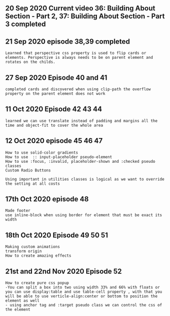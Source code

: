 ## 20 Sep 2020 Current video 36: Building About Section - Part 2, 37: Building About Section - Part 3 completed

## 21 Sep 2020 episode 38,39 completed

    Learned that perspective css property is used to flip cards or elements. Perspective is always needs to be on parent element and rotates on the childs.

## 27 Sep 2020 Episode 40 and 41

    completed cards and discovered when using clip-path the overflow property on the parent element does not work

## 11 Oct 2020 Episode 42 43 44

    learned we can use translate instead of padding and margins all the time and object-fit to cover the whole area

## 12 Oct 2020 episode 45 46 47

    How to use solid-color gradients
    How to use  :: input-placeholder pseudo-element
    How to use :focus, :invalid, placeholder-shown and :checked pseudo classes
    Custom Radio Buttons

    Using important in utilities classes is logical as we want to override the setting at all costs

## 17th Oct 2020 episode 48

    Made footer
    use inline-block when using border for element that must be exact its width

## 18th Oct 2020 Episode 49 50 51

    Making custom animations
    transform origin
    How to create amazing effects

## 21st and 22nd Nov 2020 Episode 52 
    
    How to create pure css popup
    -You can split a box into two using width 33% and 66% with floats or you can use display:table and use table-cell property , with that you will be able to use verticle-align:center or bottom to position the element as well
    - using anchor tag and :target pseudo class we can control the css of the element